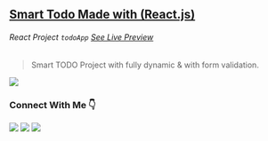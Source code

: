 ## <a href="#"> Smart Todo Made with (React.js) </a>

###### React Project `todoApp` [See Live Preview](https://stacksagar.github.io/smart-todo "project of @stacksagar")

> Smart TODO Project with fully dynamic & with form validation.

<img src="https://lh3.googleusercontent.com/pw/ACtC-3c9_nwWD8BmbUE7vgwkt25e9ud3i7tcFhQa973vDyYasfE9T6K_AzfdatPCKxSNSrRU5VB_ZczAHqHgTnyP_64Nf8pxHq7KjCe0KsQRgAnOEVsSAcnn9M7d0DRRoFlMNZ8648mqV7rQnYGPyWBCmYSE6n2srAo067M1g09mbeFO6e1HD4oUdsx26BLUszTa3PiXrJ7CS0vj9wPpKHIWtcxLfkwLdHIcONv-zxLn2J8FJh5KzbNZrIWb8grz0iWOMVpIPgz8AlMfg8FHCEj1ZGh-GDhDSeGGYxS94cqPozPvFjfM2fxG8CT1Cl41MpqlhoghPfXbyKuavGgoHP9NmwVNS4zYki8vvgCIYoq7ktRfe-SEtbSLob9Wo1IbJQe7XSsuhVx2JU2LEEhCZAG8Jb-p9lxfdu0R4Kb6iD1HVyhUjoL1q6n-9iQC03Nx_52bFQ9wCZ2MTbRNkHeaTBvj99gPbMcLGy_iZrg7zCWFcowiAvJtPUA93Wsu2RqYXIU_O0w8C1hIpTKBcV4DxynYPl-cVaAdVmybVmpwYr2qZfCAzTb_fHm6iQ-xGl4vlMu74LUqleWVuOKHLdQbPMkkbDPIECNKTqYX34iPt-LhhvZs5rnCUfOyU1jURB8r3MIDjQs-_5Q7iPYAG6lz20XhBH0cZ1w2bEMpxWj-BZbB73Jjj9ziAJICjYUoFEfx-XeKa5SoBAZTuA_ed3pTfQ=w1760-h654-no?authuser=1&authuser=1" />

### Connect With Me 👇
[![](https://img.shields.io/badge/%20-Linkedin-blue?color=blue&labelColor=blue&logo=linkedin&logoColor=white)](https://www.linkedin.com/in/stacksagar "@stacksagar linkedin profile") [![](https://img.shields.io/badge/%20-Twitter-blue?color=blue&labelColor=blue&logo=twitter&logoColor=white)](https://www.twitter.com/stacksagar "@stacksagar twitter profile") [![](https://img.shields.io/badge/%20-Facebook-blue?color=blue&labelColor=blue&logo=facebook&logoColor=white)](https://www.facebook.com/stacksagar "@stacksagar facebook profile")
